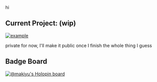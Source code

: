 hi
## Current Project: (wip)

[![example](https://spotify-recs.vercel.app/get-svg?name=Makiyu&trackLinks=6RJxJpOaCZ4DamSgJaMoJ8,3X9c4tBzSdGhlO4Fx3WYgW,72sfmdpuO5r8cBDgs7MqZZ,3Eb5sztvEMa0Mqnb8DUAlU,7h4W9blGxYCkKJ3dxPZ84j&profileLink=null)](https://spotify-recs.vercel.app)


private for now, I'll make it public once I finish the whole thing I guess

## Badge Board

[![@makiyu's Holopin board](https://holopin.me/makiyu)](https://holopin.io/@makiyu)
